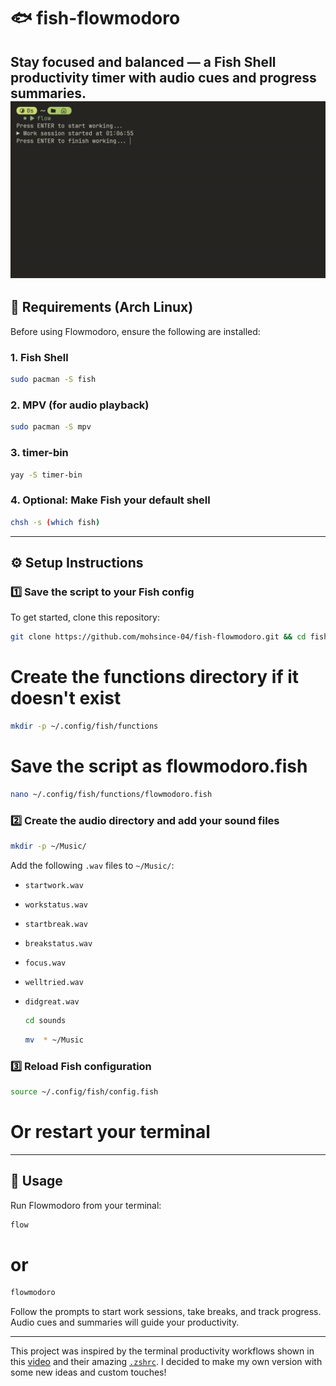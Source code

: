 # 🐟 fish-flowmodoro

**Stay focused and balanced — a Fish Shell productivity timer with audio cues and progress summaries.**
![Demo of Flowmodoro](demo.gif)
---

## 🔧 Requirements (Arch Linux)

Before using Flowmodoro, ensure the following are installed:

### 1. **Fish Shell**
```bash
sudo pacman -S fish
````

### 2. **MPV** (for audio playback)

```bash
sudo pacman -S mpv
```

### 3. **timer-bin** 

```bash
yay -S timer-bin
```

### 4. **Optional: Make Fish your default shell**

```bash
chsh -s (which fish)
```

---

## ⚙️ Setup Instructions

### 1️⃣ Save the script to your Fish config

To get started, clone this repository:

```bash
git clone https://github.com/mohsince-04/fish-flowmodoro.git && cd fish-flowmodoro
```

# Create the functions directory if it doesn't exist
```bash
mkdir -p ~/.config/fish/functions
```

# Save the script as flowmodoro.fish
```bash
nano ~/.config/fish/functions/flowmodoro.fish
```

### 2️⃣ Create the audio directory and add your sound files

```bash
mkdir -p ~/Music/
```

Add the following `.wav` files to `~/Music/`:

* `startwork.wav`
* `workstatus.wav`
* `startbreak.wav`
* `breakstatus.wav`
* `focus.wav`
* `welltried.wav`
* `didgreat.wav`

  ```bash
  cd sounds
  ```

  ```bash
  mv  * ~/Music

### 3️⃣ Reload Fish configuration

```bash
source ~/.config/fish/config.fish
```
# Or restart your terminal

---

## 🚀 Usage

Run Flowmodoro from your terminal:

```bash
flow
```
# or
```bash
flowmodoro
```

Follow the prompts to start work sessions, take breaks, and track progress.
Audio cues and summaries will guide your productivity.

---


This project was inspired by the terminal productivity workflows shown in this  [video](https://youtu.be/GfQjJBtO-8Y?si=j3YaV0F1K6qyR5LK) and their amazing [`.zshrc`](https://github.com/bashbunni/.zshrc). I decided to make my own version with some new ideas and custom touches!
